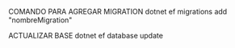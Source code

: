 ﻿COMANDO PARA AGREGAR MIGRATION
dotnet ef migrations add "nombreMigration"

ACTUALIZAR BASE
dotnet ef database update